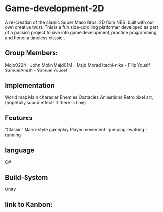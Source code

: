 # Game-development-2D


A re-creation of the classic Super Mario Bros. 2D from NES, built with our own creative twist. This is a fun side-scrolling platformer developed as part of a passion project to dive into game development, practice programming, and honor a timeless classic..

## Group Members:
Mojo0224    - John Molin
Majd01M     - Majd Morad
Itachi-nika - Filip Yousif
SamuelAmsih - Samuel Yousef

## Implementation

World map
Main character
Enemies
Obstacles
Animations
Retro pixel art, (hopefully sound effects if there is time)


## Features

”Classic” Mario-style gameplay
Player movement:
-jumping
-walking
-running



## language

C#

## Build-System
 
Unity


## link to Kanbon: